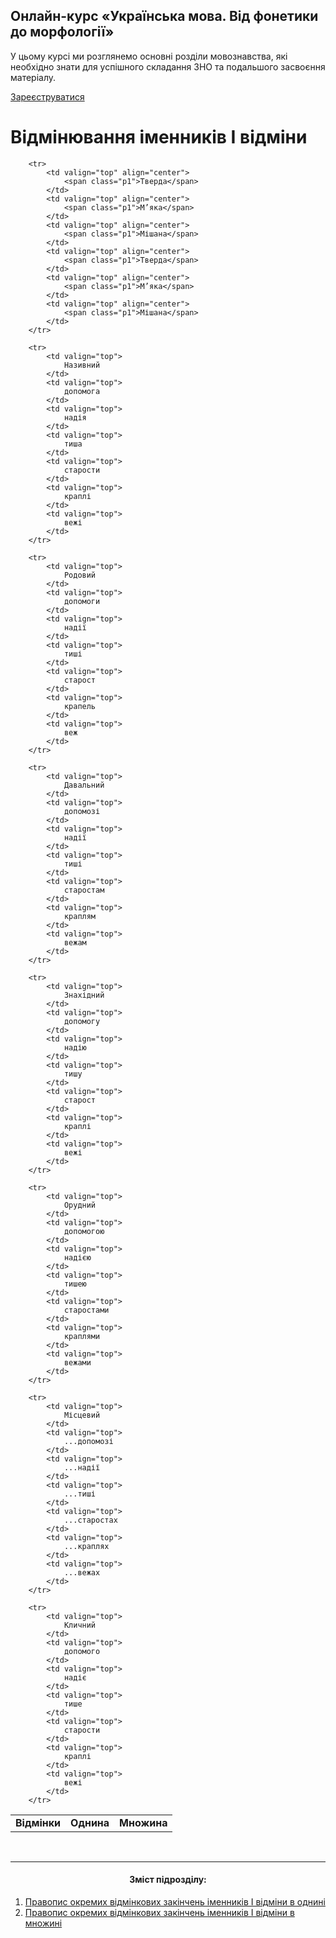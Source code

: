 <div class="banner">
  <h2 class="course">Онлайн-курс «Українська мова. Від фонетики до морфології»</h2>
  <p class="course-description">
     У цьому курсі ми розглянемо основні розділи мовознавства, які необхідно знати для успішного складання ЗНО та подальшого засвоєння матеріалу.<br>
  </p>
    <div class="button-wrapper">
        <a class="registration-button" target="_blank" href="http://bit.ly/2zuYUGS">Зареєструватися</a>
    </div>   
</div>

# Відмінювання іменників I відміни


<table>
    <body>
        <tr>
            <td rowspan="2" align="center" valign="top">
                <b>Відмінки</b>
            </td>  
            <td colspan="3" align="center" valign="top">
                <b>Однина</b>
            </td>
            <td colspan="3" align="center" valign="top">
                <b>Множина</b>
            </td>                     
        </tr>

        <tr>
            <td valign="top" align="center">
                <span class="p1">Тверда</span>
            </td>
            <td valign="top" align="center">
                <span class="p1">М’яка</span>
            </td>
            <td valign="top" align="center">
                <span class="p1">Мішана</span>
            </td>  
            <td valign="top" align="center">
                <span class="p1">Тверда</span>
            </td>
            <td valign="top" align="center">
                <span class="p1">М’яка</span>
            </td>
            <td valign="top" align="center">
                <span class="p1">Мішана</span>
            </td>                  
        </tr>

        <tr>
        	<td valign="top">
                Називний
            </td>
            <td valign="top">
                допомога
            </td>
            <td valign="top">
                надія
            </td>
            <td valign="top">
                тиша
            </td>  
            <td valign="top">
                старости
            </td>
            <td valign="top">
                краплі
            </td>
            <td valign="top">
                вежі
            </td>                  
        </tr>

        <tr>
        	<td valign="top">
                Родовий
            </td>
            <td valign="top">
                допомоги
            </td>
            <td valign="top">
                надії
            </td>
            <td valign="top">
                тиші
            </td>  
            <td valign="top">
                старост
            </td>
            <td valign="top">
                крапель
            </td>
            <td valign="top">
                веж
            </td>                  
        </tr>

        <tr>
        	<td valign="top">
                Давальний
            </td>
            <td valign="top">
                допомозі
            </td>
            <td valign="top">
                надії
            </td>
            <td valign="top">
                тиші
            </td>  
            <td valign="top">
                старостам
            </td>
            <td valign="top">
                краплям
            </td>
            <td valign="top">
                вежам
            </td>                  
        </tr>

        <tr>
        	<td valign="top">
                Знахідний
            </td>
            <td valign="top">
                допомогу
            </td>
            <td valign="top">
                надію
            </td>
            <td valign="top">
                тишу
            </td>  
            <td valign="top">
                старост
            </td>
            <td valign="top">
                краплі
            </td>
            <td valign="top">
                вежі
            </td>                  
        </tr>

        <tr>
        	<td valign="top">
                Орудний
            </td>
            <td valign="top">
                допомогою
            </td>
            <td valign="top">
                надією
            </td>
            <td valign="top">
                тишею
            </td>  
            <td valign="top">
                старостами
            </td>
            <td valign="top">
                краплями
            </td>
            <td valign="top">
                вежами
            </td>                  
        </tr>

        <tr>
        	<td valign="top">
                Місцевий
            </td>
            <td valign="top">
                ...допомозі
            </td>
            <td valign="top">
                ...надії
            </td>
            <td valign="top">
                ...тиші
            </td>  
            <td valign="top">
                ...старостах
            </td>
            <td valign="top">
                ...краплях
            </td>
            <td valign="top">
                ...вежах
            </td>                  
        </tr>

        <tr>
        	<td valign="top">
                Кличний
            </td>
            <td valign="top">
                допомого
            </td>
            <td valign="top">
                надіє
            </td>
            <td valign="top">
                тише
            </td>  
            <td valign="top">
                старости
            </td>
            <td valign="top">
                краплі
            </td>
            <td valign="top">
                вежі
            </td>                  
        </tr>
</body>
</table>


<br>
<hr>
<center><h4>Зміст підрозділу:</h4></center>

   1. [Правопис окремих вiдмiнкових закiнчень iменникiв I вiдмiни в однинi](pravopis_okremih_vidminkovih_zakinchen_I_vidmini_v_odnini.html)
   2. [Правопис окремих вiдмiнкових закiнчень iменникiв I вiдмiни в множинi](pravopis_okremih_vidm_znachen_v_mnozini.html)
